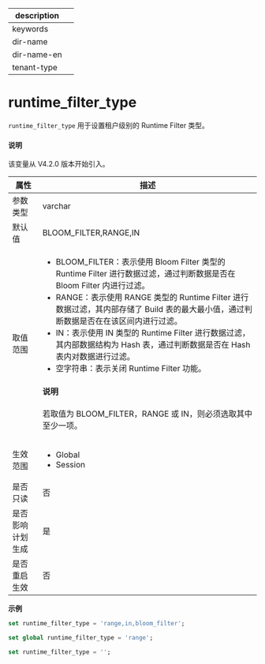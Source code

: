 |description||
|---|---|
|keywords||
|dir-name||
|dir-name-en||
|tenant-type||

# runtime_filter_type

`runtime_filter_type` 用于设置租户级别的 Runtime Filter 类型。

<main id="notice" type='explain'>
  <h4>说明</h4>
  <p>该变量从 V4.2.0 版本开始引入。</p>
</main>

| 属性 | 描述 |
| --- | --- |
| 参数类型 | varchar |
| 默认值 | BLOOM_FILTER,RANGE,IN |
| 取值范围 | <ul><li>BLOOM_FILTER：表示使用 Bloom Filter 类型的 Runtime Filter 进行数据过滤，通过判断数据是否在 Bloom Filter 内进行过滤。  </li><li>RANGE：表示使用 RANGE 类型的 Runtime Filter 进行数据过滤，其内部存储了 Build 表的最大最小值，通过判断数据是否在在该区间内进行过滤。 </li><li>IN：表示使用 IN 类型的 Runtime Filter 进行数据过滤，其内部数据结构为 Hash 表，通过判断数据是否在 Hash 表内对数据进行过滤。 </li><li>空字符串：表示关闭 Runtime Filter 功能。 </li></ul><main id="notice" type='explain'><h4>说明</h4><p>若取值为 BLOOM_FILTER，RANGE 或 IN，则必须选取其中至少一项。</p></main> |
| 生效范围 | <ul><li>Global  </li><li>Session </li></ul>|
| 是否只读 | 否 |
| 是否影响计划生成 | 是 |
| 是否重启生效 | 否 |
**示例**

```sql
set runtime_filter_type = 'range,in,bloom_filter';
```

```sql
set global runtime_filter_type = 'range';
```

```sql
set runtime_filter_type = '';
```

